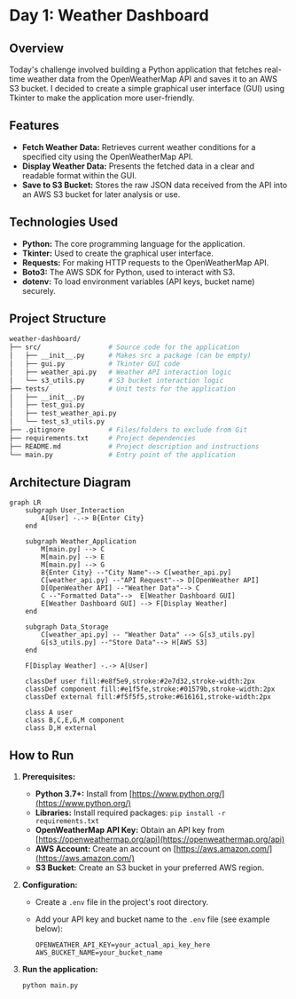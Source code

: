 # Day 1: Weather Dashboard

## Overview

Today's challenge involved building a Python application that fetches real-time weather data from the OpenWeatherMap API and saves it to an AWS S3 bucket. I decided to create a simple graphical user interface (GUI) using Tkinter to make the application more user-friendly. 

## Features

- **Fetch Weather Data:** Retrieves current weather conditions for a specified city using the OpenWeatherMap API.
- **Display Weather Data:** Presents the fetched data in a clear and readable format within the GUI.
- **Save to S3 Bucket:** Stores the raw JSON data received from the API into an AWS S3 bucket for later analysis or use. 

## Technologies Used

- **Python:** The core programming language for the application.
- **Tkinter:** Used to create the graphical user interface. 
- **Requests:** For making HTTP requests to the OpenWeatherMap API.
- **Boto3:** The AWS SDK for Python, used to interact with S3.
- **dotenv:**  To load environment variables (API keys, bucket name) securely.


## Project Structure
```bash
weather-dashboard/
├── src/                 # Source code for the application
│   ├── __init__.py      # Makes src a package (can be empty)
│   ├── gui.py           # Tkinter GUI code
│   ├── weather_api.py   # Weather API interaction logic
│   └── s3_utils.py      # S3 bucket interaction logic
├── tests/               # Unit tests for the application
│   ├── __init__.py     
│   ├── test_gui.py
│   ├── test_weather_api.py
│   └── test_s3_utils.py
├── .gitignore           # Files/folders to exclude from Git
├── requirements.txt     # Project dependencies
├── README.md            # Project description and instructions
└── main.py              # Entry point of the application
```

## Architecture Diagram
```mermaid
graph LR
    subgraph User_Interaction
        A[User] -.-> B{Enter City}
    end
    
    subgraph Weather_Application
        M[main.py] --> C
        M[main.py] --> E
        M[main.py] --> G
        B{Enter City} --"City Name"--> C[weather_api.py]
        C[weather_api.py] --"API Request"--> D[OpenWeather API]
        D[OpenWeather API] --"Weather Data"--> C
        C --"Formatted Data"-->  E[Weather Dashboard GUI]
        E[Weather Dashboard GUI] --> F[Display Weather]
    end

    subgraph Data_Storage
        C[weather_api.py] -- "Weather Data" --> G[s3_utils.py]
        G[s3_utils.py] --"Store Data"--> H[AWS S3]
    end

    F[Display Weather] -.-> A[User]

    classDef user fill:#e8f5e9,stroke:#2e7d32,stroke-width:2px
    classDef component fill:#e1f5fe,stroke:#01579b,stroke-width:2px
    classDef external fill:#f5f5f5,stroke:#616161,stroke-width:2px
    
    class A user
    class B,C,E,G,M component
    class D,H external
```

## How to Run

1. **Prerequisites:**
   - **Python 3.7+:** Install from [https://www.python.org/](https://www.python.org/) 
   - **Libraries:** Install required packages: `pip install -r requirements.txt`
   - **OpenWeatherMap API Key:** Obtain an API key from [https://openweathermap.org/api](https://openweathermap.org/api)
   - **AWS Account:** Create an account on [https://aws.amazon.com/](https://aws.amazon.com/)
   - **S3 Bucket:** Create an S3 bucket in your preferred AWS region. 

2. **Configuration:**
   - Create a `.env` file in the project's root directory.
   - Add your API key and bucket name to the `.env` file (see example below): 

     ```
     OPENWEATHER_API_KEY=your_actual_api_key_here
     AWS_BUCKET_NAME=your_bucket_name 
     ```

3. **Run the application:**
   ```bash
   python main.py
    ```